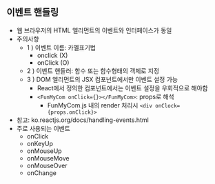 ## 이벤트 핸들링
- 웹 브라우저의 HTML 엘리먼트의 이벤트와 인터페이스가 동일
- 주의사항
  - 1 ) 이벤트 이름: 카멜표기법
    - onclick (X)
    - onClick (O)
  - 2 ) 이벤트 핸들러: 함수 또는 함수형태의 객체로 지정
  - 3 ) DOM 엘리먼트의 JSX 컴포넌트에서만 이벤트 설정 가능
    - React에서 정의한 컴포넌트에서는 이벤트 설정을 우회적으로 해야함
    - ```<FunMyCom onClick={}></FunMyCom>```: props로 해석
      - FunMyCom.js 내의 render 처리시 ```<div onClock={props.onClick}>```
- 참고: ko.reactjs.org/docs/handling-events.html
- 주로 사용되는 이벤트
  - onClick
  - onKeyUp
  - onMouseUp
  - onMouseMove
  - onMouseOver
  - onChange